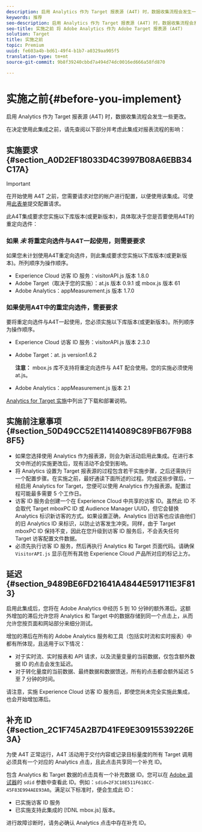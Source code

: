 ```yaml
---
description: 启用 Analytics 作为 Target 报表源 (A4T) 时，数据收集流程会发生一些更改。
keywords: 推荐
seo-description: 启用 Analytics 作为 Target 报表源 (A4T) 时，数据收集流程会发生一些更改。
seo-title: 实施之前 将 Adobe Analytics 作为 Adobe Target 报表源 (A4T)
solution: Target
title: 实施之前
topic: Premium
uuid: fe603a4b-bd61-49f4-b1b7-a0329aa905f5
translation-type: tm+mt
source-git-commit: 9b8f39240cbbd7a494d74dc0016ed666a58fd870

---
```



# 实施之前{#before-you-implement}

启用 Analytics 作为 Target 报表源 (A4T) 时，数据收集流程会发生一些更改。

在决定使用此集成之前，请先查阅以下部分并考虑此集成对报表流程的影响：

## 实施要求 {#section_A0D2EF18033D4C3997B08A6EBB34C17A}

>[!IMPORTANT]
>
>在开始使用 A4T 之前，您需要请求对您的帐户进行配置，以便使用该集成。可使用[此表单](https://www.adobe.com/go/audiences)提交配置请求。

此A4T集成要求您实施以下库版本(或更新版本)，具体取决于您是否要使用A4T的重定向选件：

### 如果 *未* 将重定向选件与A4T一起使用，则需要要求

如果您未计划使用A4T重定向选件，则此集成要求您实施以下库版本(或更新版本)。所列顺序为操作顺序。

* Experience Cloud 访客 ID 服务：visitorAPI.js 版本 1.8.0
* Adobe Target（取决于您的实施）：at.js 版本 0.9.1 或 mbox.js 版本 61
* Adobe Analytics：appMeasurement.js 版本 1.7.0

### 如果使用A4T中的重定向选件，需要要求

要将重定向选件与A4T一起使用，您必须实施以下库版本(或更新版本)。所列顺序为操作顺序。

* Experience Cloud 访客 ID 服务：visitorAPI.js 版本 2.3.0
* Adobe Target：at. js version1.6.2

   **注意：** mbox.js 库不支持将重定向选件与 A4T 配合使用。您的实施必须使用 at.js。

* Adobe Analytics：appMeasurement.js 版本 2.1

[Analytics for Target 实施](https://marketing.adobe.com/resources/help/en_US/target/a4t/c_a4timplementation.html)中列出了下载和部署说明。

## 实施前注意事项 {#section_50D49CC52E11414089C89FB67F9B88F5}

* 如果您选择使用 Analytics 作为报表源，则会为新活动启用此集成。在进行本文中所述的实施更改后，现有活动不会受到影响。
* 将 Analytics 设置为 Target 报表源的过程包含若干实施步骤，之后还需执行一个配置步骤。在实施之前，最好通读下面所述的过程。完成这些步骤后，一经启用 Analytics for Target，您便可以使用 Analytics 作为报表源。配置过程可能最多需要 5 个工作日。
* 访客 ID 服务会创建一个在 Experience Cloud 中共享的访客 ID。虽然此 ID 不会取代 Target mboxPC ID 或 Audience Manager UUID，但它会替换 Analytics 标识新访客的方式。如果设置正确，Analytics 旧访客也应该由他们的旧 Analytics ID 来标识，以防止访客发生冲突。同样，由于 Target mboxPC ID 保持不变，因此在您升级到访客 ID 服务后，不会丢失任何 Target 访客配置文件数据。
* 必须先执行访客 ID 服务，然后再执行 Analytics 和 Target 页面代码。请确保 `VisitorAPI.js` 显示在所有其他 Experience Cloud 产品所对应的标记上方。

## 延迟 {#section_9489BE6FD21641A4844E591711E3F813}

启用此集成后，您将在 Adobe Analytics 中经历 5 到 10 分钟的额外滞后。这额外增加的滞后允许您将 Analytics 和 Target 中的数据存储到同一个点击上，从而允许您按页面和网站部分来细分测试。

增加的滞后在所有的 Adobe Analytics 服务和工具（包括实时流和实时报表）中都有所体现，且适用于以下情况：

* 对于实时流、实时报表和 API 请求，以及流量变量的当前数据，仅包含额外数据 ID 的点击会发生延迟。
* 对于转化量度的当前数据、最终数据和数据馈送，所有的点击都会额外延迟 5 至 7 分钟的时间。

请注意，实施 Experience Cloud 访客 ID 服务后，即使您尚未完全实施此集成，也会开始增加滞后。

## 补充 ID {#section_2C1F745A2B7D41FE9E30915539226E3A}

为使 A4T 正常运行，A4T 活动用于交付内容或记录目标量度的所有 Target 调用必须具有一个对应的 Analytics 点击，且此点击共享同一个补充 ID。

包含 Analytics 和 Target 数据的点击具有一个补充数据 ID。您可以在 [Adobe 调试器](https://marketing.adobe.com/resources/help/en_US/sc/implement/?f=debugger)的 `sdid` 参数中查看此 ID。例如：`sdid=2F3C18E511F618CC-45F83E994AEE93A0`。满足以下标准时，便会生成此 ID：

* 已实施访客 ID 服务
* 已实施支持此集成的 [!DNL mbox.js] 版本。

进行故障诊断时，请务必确认 Analytics 点击中存在补充 ID。
